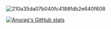 ![210a35da07b040fc4188fdb2e640f608](https://user-images.githubusercontent.com/104678798/167266019-e69a4122-2c3e-4dbc-bacd-f3d03661fe07.gif)






[![Anurag's GitHub stats](https://github-readme-stats.vercel.app/api?username=Clem7777)](https://github.com/anuraghazra/github-readme-stats)
